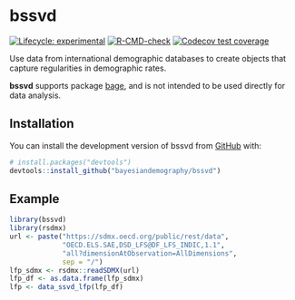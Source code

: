 
<!-- README.md is generated from README.Rmd. Please edit that file -->

# bssvd

<!-- badges: start -->

[![Lifecycle:
experimental](https://img.shields.io/badge/lifecycle-experimental-orange.svg)](https://lifecycle.r-lib.org/articles/stages.html#experimental)
[![R-CMD-check](https://github.com/bayesiandemography/bssvd/actions/workflows/R-CMD-check.yaml/badge.svg)](https://github.com/bayesiandemography/bssvd/actions/workflows/R-CMD-check.yaml)
[![Codecov test
coverage](https://codecov.io/gh/bayesiandemography/bssvd/branch/main/graph/badge.svg)](https://app.codecov.io/gh/bayesiandemography/bssvd?branch=main)
<!-- badges: end -->

Use data from international demographic databases to create objects that
capture regularities in demographic rates.

**bssvd** supports package
[bage](https://github.com/bayesiandemography/bage), and is not intended
to be used directly for data analysis.

## Installation

You can install the development version of bssvd from
[GitHub](https://github.com/) with:

``` r
# install.packages("devtools")
devtools::install_github("bayesiandemography/bssvd")
```

## Example

``` r
library(bssvd)
library(rsdmx)
url <- paste("https://sdmx.oecd.org/public/rest/data",
             "OECD.ELS.SAE,DSD_LFS@DF_LFS_INDIC,1.1",
             "all?dimensionAtObservation=AllDimensions",
             sep = "/")
lfp_sdmx <- rsdmx::readSDMX(url)
lfp_df <- as.data.frame(lfp_sdmx)
lfp <- data_ssvd_lfp(lfp_df)
```
